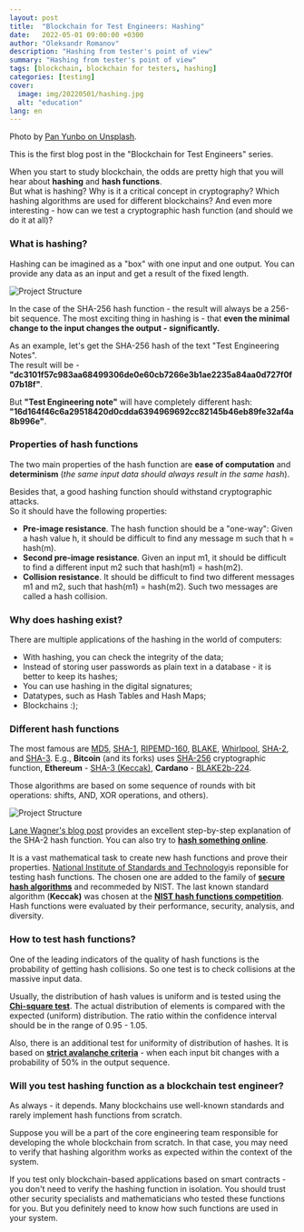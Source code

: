 ```yaml
---
layout: post
title:  "Blockchain for Test Engineers: Hashing"
date:   2022-05-01 09:00:00 +0300
author: "Oleksandr Romanov"
description: "Hashing from tester's point of view"
summary: "Hashing from tester's point of view"
tags: [blockchain, blockchain for testers, hashing]
categories: [testing]
cover:
  image: img/20220501/hashing.jpg
  alt: "education"
lang: en
---
```


Photo by [Pan Yunbo on Unsplash](https://unsplash.com/photos/EgL0EtzL0Wc?utm_source=unsplash&utm_medium=referral&utm_content=creditShareLink). 

This is the first blog post in the "Blockchain for Test Engineers" series.  

When you start to study blockchain, the odds are pretty high that you will hear about **hashing** and **hash functions**.  
But what is hashing? Why is it a critical concept in cryptography? Which hashing algorithms are used for different blockchains? And even more interesting - how can we test a cryptographic hash function (and should we do it at all)?  
 
### What is hashing?
Hashing can be imagined as a "box" with one input and one output. You can provide any data as an input and get a result of the fixed length.  

![Project Structure](/img/20220501/hash-function.png)

In the case of the SHA-256 hash function - the result will always be a 256-bit sequence. The most exciting thing in hashing is - that **even the minimal change to the input changes the output - significantly.**  

As an example, let's get the SHA-256 hash of the text "Test Engineering Notes".  
The result will be - **"dc3101f57c983aa68499306de0e60cb7266e3b1ae2235a84aa0d727f0f07b18f"**.  

But **"Test Engineering note"** will have completely different hash: **"16d164f46c6a29518420d0cdda6394969692cc82145b46eb89fe32af4a8b996e"**.  

### Properties of hash functions
The two main properties of the hash function are **ease of computation** and **determinism** (*the same input data should always result in the same hash*).

Besides that, a good hashing function should withstand cryptographic attacks.  
So it should have the following properties:  
- **Pre-image resistance**. The hash function should be a "one-way": Given a hash value h, it should be difficult to find any message m such that h = hash(m). 
- **Second pre-image resistance**. Given an input m1, it should be difficult to find a different input m2 such that hash(m1) = hash(m2).
- **Collision resistance**. It should be difficult to find two different messages m1 and m2, such that hash(m1) = hash(m2). Such two messages are called a hash collision. 

### Why does hashing exist? 
There are multiple applications of the hashing in the world of computers:  

- With hashing, you can check the integrity of the data;
- Instead of storing user passwords as plain text in a database - it is better to keep its hashes;
- You can use hashing in the digital signatures;
- Datatypes, such as Hash Tables and Hash Maps;
- Blockchains :);

### Different hash functions

The most famous are [MD5](https://en.wikipedia.org/wiki/MD5), [SHA-1](https://en.wikipedia.org/wiki/SHA-1), [RIPEMD-160](https://en.wikipedia.org/wiki/RIPEMD-160), [BLAKE](https://en.wikipedia.org/wiki/BLAKE2), [Whirlpool](https://en.wikipedia.org/wiki/Whirlpool_(cryptography)), [SHA-2](https://en.wikipedia.org/wiki/SHA-2), and [SHA-3](https://en.wikipedia.org/wiki/SHA-3). 
E.g., **Bitcoin** (and its forks) uses [SHA-256](https://en.wikipedia.org/wiki/SHA-2) cryptographic function, **Ethereum** - [SHA-3 (Keccak)](https://en.wikipedia.org/wiki/SHA-3), **Cardano** - [BLAKE2b-224](https://en.wikipedia.org/wiki/BLAKE_(hash_function)#BLAKE2b_algorithm).

Those algorithms are based on some sequence of rounds with bit operations: shifts, AND, XOR operations, and others).  

![Project Structure](/img/20220501/sha-2.png)

[Lane Wagner's blog post](https://blog.boot.dev/cryptography/how-sha-2-works-step-by-step-sha-256/) provides an excellent step-by-step explanation of the SHA-2 hash function. You can also try to **[hash something online](https://emn178.github.io/online-tools/sha256.html)**.

It is a vast mathematical task to create new hash functions and prove their properties. [National Institute of Standards and Technology](https://en.wikipedia.org/wiki/National_Institute_of_Standards_and_Technology)is reponsible for testing hash functions. The chosen one are added to the family of **[secure hash algorithms](https://en.wikipedia.org/wiki/Secure_Hash_Algorithms)** and recommeded by NIST. The last known standard algorithm (**Keccak)** was chosen at the **[NIST hash functions competition](https://en.wikipedia.org/wiki/NIST_hash_function_competition)**. Hash functions were evaluated by their performance, security, analysis, and diversity. 

### How to test hash functions?
One of the leading indicators of the quality of hash functions is the probability of getting hash collisions. So one test is to check collisions at the massive input data. 

Usually, the distribution of hash values ​​is uniform and is tested using the **[Chi-square test](https://en.wikipedia.org/wiki/Chi-squared_test)**. The actual distribution of elements is compared with the expected (uniform) distribution. The ratio within the confidence interval should be in the range of 0.95 - 1.05.

Also, there is an additional test for uniformity of distribution of hashes. It is based on **[strict avalanche criteria](https://en.wikipedia.org/wiki/Avalanche_effect)** - when each input bit changes with a probability of 50% in the output sequence. 

### Will you test hashing function as a blockchain test engineer? 
As always - it depends. Many blockchains use well-known standards and rarely implement hash functions from scratch.  

Suppose you will be a part of the core engineering team responsible for developing the whole blockchain from scratch. In that case, you may need to verify that hashing algorithm works as expected within the context of the system. 

If you test only blockchain-based applications based on smart contracts - you don't need to verify the hashing function in isolation. You should trust other security specialists and mathematicians who tested these functions for you. But you definitely need to know how such functions are used in your system. 




 
